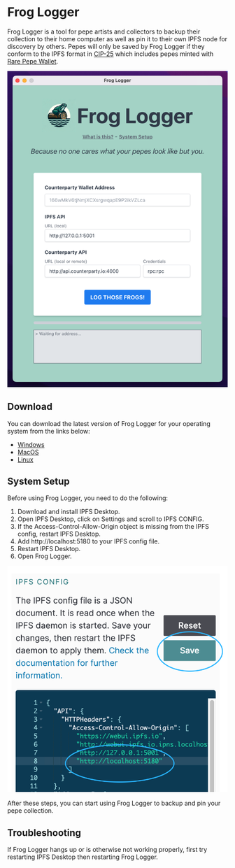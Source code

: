 # Frog Logger

Frog Logger is a tool for pepe artists and collectors to backup their collection to their home computer as well as pin it to their own IPFS node for discovery by others. Pepes will only be saved by Frog Logger if they conform to the IPFS format in [CIP-25](https://github.com/CounterpartyXCP/cips/blob/master/cip-0025.md#ipfs-format) which includes pepes minted with [Rare Pepe Wallet](https://rarepepewallet.wtf/).

![screenshot](./public/screenshot-1.png)


## Download
You can download the latest version of Frog Logger for your operating system from the links below:

- [Windows](./release/Frog%20Logger%20Setup%201.0.1.exe)
- [MacOS](./release/Frog%20Logger%201.0.1.dmg)
- [Linux](./release/Frog%20Logger%201.0.1.AppImage)

## System Setup

Before using Frog Logger, you need to do the following:

1. Download and install IPFS Desktop.
2. Open IPFS Desktop, click on Settings and scroll to IPFS CONFIG.
3. If the Access-Control-Allow-Origin object is missing from the IPFS config, restart IPFS Desktop.
4. Add http://localhost:5180 to your IPFS config file.
5. Restart IPFS Desktop.
6. Open Frog Logger.

![IPFS Config Screen](./src/assets/ipfs-config-screen.png)

After these steps, you can start using Frog Logger to backup and pin your pepe collection.

## Troubleshooting

If Frog Logger hangs up or is otherwise not working properly, first try restarting IPFS Desktop then restarting Frog Logger.